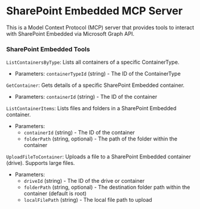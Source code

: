 # SharePoint Embedded MCP Server

This is a Model Context Protocol (MCP) server that provides tools to interact with SharePoint Embedded via Microsoft Graph API.



### SharePoint Embedded Tools


 `ListContainersByType`: Lists all containers of a specific ContainerType.
   - Parameters: `containerTypeId` (string) - The ID of the ContainerType

 `GetContainer`: Gets details of a specific SharePoint Embedded container.
   - Parameters: `containerId` (string) - The ID of the container

 `ListContainerItems`: Lists files and folders in a SharePoint Embedded container.
   - Parameters: 
     - `containerId` (string) - The ID of the container
     - `folderPath` (string, optional) - The path of the folder within the container

`UploadFileToContainer`: Uploads a file to a SharePoint Embedded container (drive). Supports large files.
  - Parameters:
    - `driveId` (string) - The ID of the drive or container
    - `folderPath` (string, optional) - The destination folder path within the container (default is root)
    - `localFilePath` (string) - The local file path to upload
